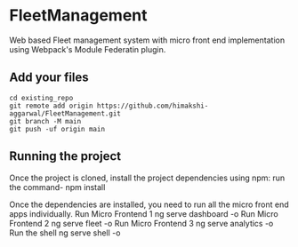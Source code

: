 # FleetManagement

Web based Fleet management system with micro front end implementation using Webpack's Module Federatin plugin.

## Add your files

```
cd existing_repo
git remote add origin https://github.com/himakshi-aggarwal/FleetManagement.git
git branch -M main
git push -uf origin main
```
## Running the project

Once the project is cloned, install the project dependencies using npm: 
  run the command- npm install
  
Once the dependencies are installed, you need to run all the micro front end apps individually.
  Run Micro Frontend 1
    ng serve dashboard -o
  Run Micro Frontend 2
    ng serve fleet -o
  Run Micro Frontend 3
    ng serve analytics -o
  Run the shell
    ng serve shell -o
  
